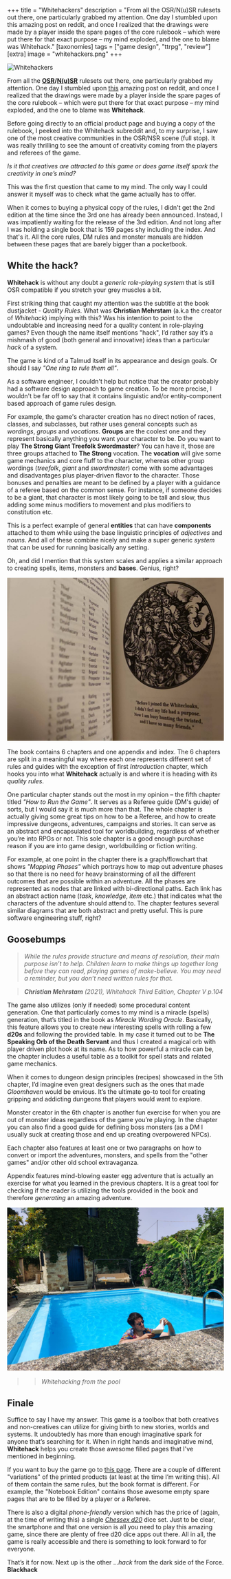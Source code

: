 +++
title = "Whitehackers"
description = "From all the OSR/N(u)SR rulesets out there, one particularly grabbed my attention. One day I stumbled upon this amazing post on reddit, and once I realized that the drawings were made by a player inside the spare pages of the core rulebook – which were put there for that exact purpose – my mind exploded, and the one to blame was Whitehack."
[taxonomies]
tags = ["game design", "ttrpg", "review"]
[extra]
image = "whitehackers.png"
+++

![Whitehackers](../whitehackers.png "Whitehackers image")

From all the **[OSR](https://en.wikipedia.org/wiki/Old_School_Revival)/[N(u)SR](https://boneboxchant.wordpress.com/2019/12/21/nsr/)** rulesets out there, one particularly grabbed my attention. One day I stumbled upon [this](https://v.redd.it/68c42emolzm41) amazing post on reddit, and once I realized that the drawings were made by a player inside the spare pages of the core rulebook – which were put there for that exact purpose – my mind exploded, and the one to blame was **Whitehack**.

Before going directly to an official product page and buying a copy of the rulebook, I peeked into the Whitehack subreddit and, to my surprise, I saw one of the most creative communities in the OSR/NSR scene (full stop). It was really thrilling to see the amount of creativity coming from the players and referees of the game.
 
*Is it that creatives are attracted to this game or does game itself spark the creativity in one’s mind?*

This was the first question that came to my mind. The only way I could answer it myself was to check what the game actually has to offer.

When it comes to buying a physical copy of the rules, I didn't get the 2nd edition at the time since the 3rd one has already been announced. Instead, I was impatiently waiting for the release of the 3rd edition. And not long after I was holding a single book that is 159 pages shy including the index. And that's it. All the core rules, DM rules and monster manuals are hidden between these pages that are barely bigger than a pocketbook.

## White the hack?

**Whitehack** is without any doubt a *generic role-playing system* that is still OSR compatible if you stretch your grey muscles a bit.

First striking thing that caught my attention was the subtitle at the book dustjacket - *Quality Rules*. What was **Christian Mehrstam** (a.k.a the creator of *Whitehack*) implying with this? Was his intention to point to the undoubtable and increasing need for a quality content in role-playing games? Even though the name itself mentions "hack", I’d rather say it’s a mishmash of good (both general and innovative) ideas than a particular *hack* of a system.

The game is kind of a Talmud itself in its appearance and design goals. Or should I say *"One ring to rule them all"*.

As a software engineer, I couldn't help but notice that the creator probably had a software design approach to game creation. To be more precise, I wouldn't be far off to say that it contains linguistic and/or entity-component based approach of game rules design.
 
For example, the game's character creation has no direct notion of races, classes, and subclasses, but rather uses general concepts such as *wordings*, *groups* and *vocations*. **Groups** are the coolest one and they represent basically anything you want your character to be. Do you want to play **The Strong Giant Treefolk Swordmaster**? You can have it, those are three groups attached to **The Strong** vocation. The **vocation** will give some game mechanics and core fluff to the character, whereas other group wordings (*treefolk*, *giant* and *swordmaster*) come with some advantages and disadvantages plus player-driven flavor to the character. Those bonuses and penalties are meant to be defined by a player with a guidance of a referee based on the common sense. For instance, if someone decides to be a giant, that character is most likely going to be tall and slow, thus adding some minus modifiers to movement and plus modifiers to constitution etc.

This is a perfect example of general **entities** that can have **components** attached to them while using the base linguistic principles of *adjectives* and *nouns*. And all of these combine nicely and make a super generic *system* that can be used for running basically any setting.

Oh, and did I mention that this system scales and applies a similar approach to creating spells, items, monsters and **bases**. Genius, right?

![Whitepages](../whitepages.jpg "Whitepages image")

The book contains 6 chapters and one appendix and index. The 6 chapters are split in a meaningful way where each one represents different set of rules and guides with the exception of first *Introduction* chapter, which hooks you into what **Whitehack** actually is and where it is heading with its *quality rules*.                                                    

One particular chapter stands out the most in my opinion – the fifth chapter titled *"How to Run the Game"*. It serves as a Referee guide (DM's guide) of sorts, but I would say it is much more than that. The whole chapter is actually giving some great tips on how to be a Referee, and how to create impressive dungeons, adventures, campaigns and stories. It can serve as an abstract and encapsulated tool for worldbuilding, regardless of whether you’re into RPGs or not. This sole chapter is a good enough purchase reason if you are into game design, worldbuilding or fiction writing.

For example, at one point in the chapter there is a graph/flowchart that shows *"Mapping Phases"* which portrays how to map out adventure phases so that there is no need for heavy brainstorming of all the different outcomes that are possible within an adventure. All the phases are represented as nodes that are linked with bi-directional paths. Each link has an abstract action name (*task*, *knowledge*, *item* etc.) that indicates what the characters of the adventure should attend to. The chapter features several similar diagrams that are both abstract and pretty useful. This is pure software engineering stuff, right?

## Goosebumps

><em>While the rules provide structure and means of resolution, their main purpose isn’t to help. Children learn to make things up together long before they can read, playing games of make-believe. You may need a reminder, but you don’t need written rules for that.</em>

><em>**Christian Mehrstam** (2021), *Whitehack Third Edition*, Chapter V p.104</em>

The game also utilizes (only if needed) some procedural content generation. One that particularly comes to my mind is a miracle (spells) generation, that’s titled in the book as *Miracle Wording Oracle*. Basically, this feature allows you to create new interesting spells with rolling a few **d20s** and following the provided table. In my case it turned out to be **The Speaking Orb of the Death Servant** and thus I created a magical orb with player driven plot hook at its name. As to how powerful a miracle can be, the chapter includes a useful table as a toolkit for spell stats and related game mechanics.

When it comes to dungeon design principles (recipes) showcased in the 5th chapter, I’d imagine even great designers such as the ones that made *Gloomhaven* would be envious. It’s the ultimate go-to tool for creating gripping and addicting dungeons that players would want to explore.

Monster creator in the 6th chapter is another fun exercise for when you are out of monster ideas regardless of the game you’re playing. In the chapter you can also find a good guide for defining boss monsters (as a DM I usually suck at creating those and end up creating overpowered NPCs).
 
Each chapter also features at least one or two paragraphs on how to convert or import the adventures, monsters, and spells from the "other games" and/or other old school extravaganza.

Appendix features mind-blowing easter egg adventure that is actually an exercise for what you learned in the previous chapters. It is a great tool for checking if the reader is utilizing the tools provided in the book and therefore *generating* an amazing adventure.

![Whitehacker](../whitehacking.jpg "Whitehacker image")

>><em>Whitehacking from the pool</em>

## Finale

Suffice to say I have my answer. This game is a toolbox that both creatives and non-creatives can utilize for giving birth to new stories, worlds and systems. It undoubtedly has more than enough imaginative spark for anyone that’s searching for it. When in right hands and imaginative mind, **Whitehack** helps you create those awesome filled pages that I've mentioned in beginning.

If you want to buy the game go to [this page](https://whitehackrpg.wordpress.com/buy/). There are a couple of different "variations" of the printed products (at least at the time I’m writing this). All of them contain the same rules, but the book format is different. For example, the "Notebook Edition" contains those awesome empty spare pages that are to be filled by a player or a Referee.

There is also a digital *phone-friendly* version which has the price of (again, at the time of writing this) a single [*Chessex d20*](http://www.chessex.com/) dice set. Just to be clear, the smartphone and that one version is all you need to play this amazing game, since there are plenty of free d20 dice apps out there. All in all, the game is really accessible and there is something to look forward to for everyone.

 

That’s it for now. Next up is the other ...*hack* from the dark side of the Force. **Blackhack**